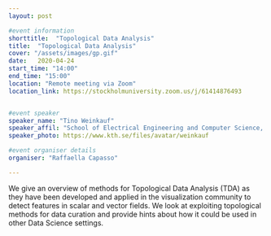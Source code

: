 ```yaml
---
layout: post

#event information
shorttitle:  "Topological Data Analysis"
title:  "Topological Data Analysis"
cover: "/assets/images/gp.gif"
date:   2020-04-24
start_time: "14:00"
end_time: "15:00"
location: "Remote meeting via Zoom"
location_link: https://stockholmuniversity.zoom.us/j/61414876493


#event speaker
speaker_name: "Tino Weinkauf"
speaker_affil: "School of Electrical Engineering and Computer Science, KTH"
speaker_photo: https://www.kth.se/files/avatar/weinkauf

#event organiser details
organiser: "Raffaella Capasso"

---
```

We give an overview of methods for Topological Data Analysis (TDA) as
they have been developed and applied in the visualization community to
detect features in scalar and vector fields. We look at exploiting
topological methods for data curation and provide hints about how it
could be used in other Data Science settings.

